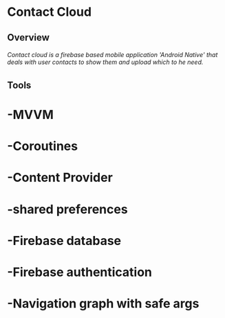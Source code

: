 # Contact Cloud
## Overview
###### Contact cloud is a firebase based mobile application 'Android Native' that deals with user contacts to show them and upload which to he need.
## Tools
# -MVVM
# -Coroutines
# -Content Provider
# -shared preferences
# -Firebase database
# -Firebase authentication
# -Navigation graph with safe args
